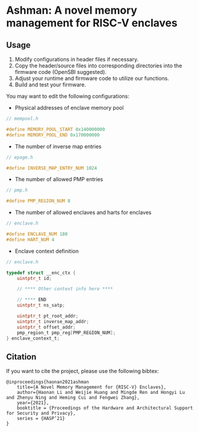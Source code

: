 # Ashman: A novel memory management for RISC-V enclaves

## Usage

1. Modify configurations in header files if necessary.
1. Copy the header/source files into corresponding directories into the firmware code (OpenSBI suggested).
1. Adjust your runtime and firmware code to utilize our functions.
1. Build and test your firmware.

You may want to edit the following configurations:

- Physical addresses of enclave memory pool

```c
// mempool.h

#define MEMORY_POOL_START 0x140000000
#define MEMORY_POOL_END 0x170000000
```

- The number of inverse map entries

```c
// epage.h

#define INVERSE_MAP_ENTRY_NUM 1024
```

- The number of allowed PMP entries

```c
// pmp.h

#define PMP_REGION_NUM 8
```

- The number of allowed enclaves and harts for enclaves

```c
// enclave.h

#define ENCLAVE_NUM 180
#define HART_NUM 4
```

- Enclave context definition

```c
// enclave.h

typedef struct __enc_ctx {
    uintptr_t id;

    // **** Other context info here ****

    // **** END
    uintptr_t ns_satp;

    uintptr_t pt_root_addr;
    uintptr_t inverse_map_addr;
    uintptr_t offset_addr;
    pmp_region_t pmp_reg[PMP_REGION_NUM];
} enclave_context_t;
```

## Citation

If you want to cite the project, please use the following bibtex:

```
@inproceedings{haonan2021ashman
    title={A Novel Memory Management for {RISC-V} Enclaves},
    author={Haonan Li and Weijie Huang and Mingde Ren and Hongyi Lu and Zhenyu Ning and Heming Cui and Fengwei Zhang},
    year={2021},
    booktitle = {Proceedings of the Hardware and Architectural Support for Security and Privacy},
    series = {HASP’21}
}
```
